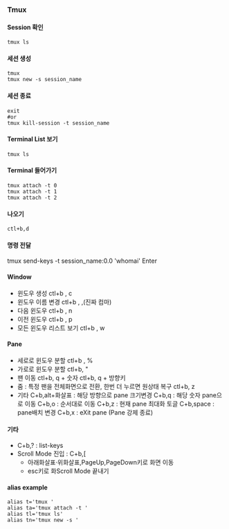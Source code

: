 ### Tmux
#### Session 확인
```
tmux ls
```

#### 세션 생성
	tmux
	tmux new -s session_name

#### 세션 종료
	exit
    #or
	tmux kill-session -t session_name

#### Terminal List 보기
	tmux ls
#### Terminal 들어가기
	tmux attach -t 0
	tmux attach -t 1
	tmux attach -t 2

#### 나오기
	ctl+b,d

#### 명령 전달
tmux send-keys  -t session_name:0.0 'whomai' Enter

#### Window
* 윈도우 생성
    ctl+b , c
* 윈도우 이름 변경
    ctl+b , ,(진짜 컴마)
* 다음 윈도우
    ctl+b , n
* 이전 윈도우
    ctl+b , p
* 모든 윈도우 리스트 보기
    ctl+b , w

#### Pane
* 세로로 윈도우 분할
    ctl+b , %
* 가로로 윈도우 분할
    ctl+b, "
* 팬 이동
    ctl+b, q + 숫자
    ctl+b, q + 방향키
* 줌 :  특정 팬을 전체화면으로 전환, 한번 더 누르면 원상태 복구
    ctl+b, z
* 기타
    C+b,alt+화살표 : 해당 방향으로 pane 크기변경
    C+b,q : 해당 숫자 pane으로 이동
    C+b,o : 순서대로 이동
    C+b,z : 현재 pane 최대화 토글
    C+b,space : pane배치 변경
    C+b,x : eXit pane (Pane 강제 종료)
#### 기타
* C+b,? : list-keys
* Scroll Mode 진입 : C+b,[     
    - 아래화살표·위화살표,PageUp,PageDown키로 화면 이동
    - esc키로 화Scroll Mode 끝내기

#### alias example
```
alias t='tmux '
alias ta='tmux attach -t '
alias tl='tmux ls'
alias tn='tmux new -s '
```
